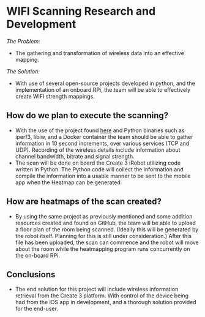 # WIFI Scanning Research and Development 

*The Problem:*
- The gathering and transformation of wireless data into an effective mapping. 

*The Solution:*
- With use of several open-source projects developed in python, and the implementation of an onboard RPi, the team will be able to effectively create WIFI strength mappings. 

## How do we plan to execute the scanning?
- With the use of the project found [here](https://github.com/jantman/python-wifi-survey-heatmap) and Python binaries such as iperf3, libiw, and a Docker container the team should be able to gather information in 10 second increments, over various services (TCP and UDP). Recording of the wireless details include information about channel bandwidth, bitrate and signal strength. 
- The scan will be done on board the Create 3 iRobot utilizing code written in Python. The Python code will collect the information and compile the information into a usable manner to be sent to the mobile app when the Heatmap can be generated.

## How are heatmaps of the scan created?
- By using the same project as previously mentioned and some addition resources created and found on GitHub, the team will be able to upload a floor plan of the room being scanned. (Ideally this will be generated by the robot itself. Planning for this is still under consideration.) After this file has been uploaded, the scan can commence and the robot will move about the room while the heatmapping program runs concurrently on the on-board RPi. 

## Conclusions
- The end solution for this project will include wireless information retrieval from the Create 3 platform. With control of the device being had from the iOS app in development, and a thorough solution provided for the end-user. 
